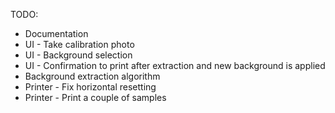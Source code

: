 TODO:

- Documentation
- UI - Take calibration photo
- UI - Background selection
- UI - Confirmation to print after extraction and new background is applied
- Background extraction algorithm
- Printer - Fix horizontal resetting
- Printer - Print a couple of samples